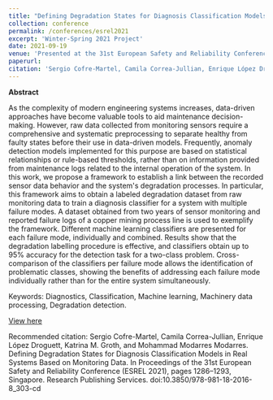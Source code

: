 ```yaml
---
title: "Defining Degradation States for Diagnosis Classification Models in Real Systems based on Monitoring Data"
collection: conference
permalink: /conferences/esrel2021
excerpt: 'Winter-Spring 2021 Project'
date: 2021-09-19
venue: 'Presented at the 31st European Safety and Reliability Conference (ESREL 2021)'
paperurl: 
citation: 'Sergio Cofre-Martel, Camila Correa-Jullian, Enrique López Droguett, Katrina M. Groth, and Mohammad Modarres Modarres. Defining Degradation States for Diagnosis Classification Models in Real Systems Based on Monitoring Data. In Proceedings of the 31st European Safety and Reliability Conference (ESREL 2021), pages 1286–1293, Singapore. Research Publishing Services. doi:10.3850/978-981-18-2016-8_303-cd'
---
```

**Abstract**

As the complexity of modern engineering systems increases, data-driven approaches have become valuable tools to aid maintenance decision-making. However, raw data collected from monitoring sensors require a comprehensive and systematic preprocessing to separate healthy from faulty states before their use in data-driven models. Frequently, anomaly detection models implemented for this purpose are based on statistical relationships or rule-based thresholds, rather than on information provided from maintenance logs related to the internal operation of the system. In this work, we propose a framework to establish a link between the recorded sensor data behavior and the system's degradation processes. In particular, this framework aims to obtain a labeled degradation dataset from raw monitoring data to train a diagnosis classifier for a system with multiple failure modes. A dataset obtained from two years of sensor monitoring and reported failure logs of a copper mining process line is used to exemplify the framework. Different machine learning classifiers are presented for each failure mode, individually and combined. Results show that the degradation labelling procedure is effective, and classifiers obtain up to 95% accuracy for the detection task for a two-class problem. Cross-comparison of the classifiers per failure mode allows the identification of problematic classes, showing the benefits of addressing each failure mode individually rather than for the entire system simultaneously.

Keywords: Diagnostics, Classification, Machine learning, Machinery data processing, Degradation detection.

[View here](https://github.com/CamCorreaJullian/CamCorreaJullian.github.io/files/8911118/esrel_2021.pdf)

Recommended citation: Sergio Cofre-Martel, Camila Correa-Jullian, Enrique López Droguett, Katrina M. Groth, and Mohammad Modarres Modarres. Defining Degradation States for Diagnosis Classification Models in Real Systems Based on Monitoring Data. In Proceedings of the 31st European Safety and Reliability Conference (ESREL 2021), pages 1286–1293, Singapore. Research Publishing Services. doi:10.3850/978-981-18-2016-8_303-cd
